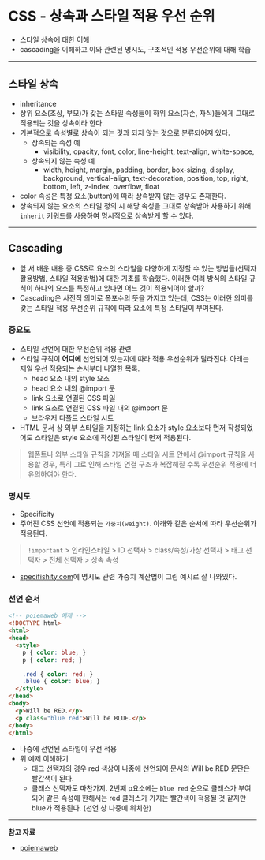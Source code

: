 # CSS - 상속과 스타일 적용 우선 순위

- 스타일 상속에 대한 이해
- cascading을 이해하고 이와 관련된 명시도, 구조적인 적용 우선순위에 대해 학습

---

## 스타일 상속

- inheritance
- 상위 요소(조상, 부모)가 갖는 스타일 속성들이 하위 요소(자손, 자식)들에게 그대로 적용되는 것을 상속이라 한다.
- 기본적으로 속성별로 상속이 되는 것과 되지 않는 것으로 분류되어져 있다.
  - 상속되는 속성 예
    - visibility, opacity, font, color, line-height, text-align, white-space, 
  - 상속되지 않는 속성 예
    - width, height, margin, padding, border, box-sizing, display, background, vertical-align, text-decoration, position, top, right, bottom, left, z-index, overflow, float
- color 속성은 특정 요소(button)에 따라 상속받지 않는 경우도 존재한다.
- 상속되지 않는 요소의 스타일 정의 시 해당 속성을 그대로 상속받아 사용하기 위해 `inherit` 키워드를 사용하여 명시적으로 상속받게 할 수 있다.

---

## Cascading

- 앞 서 배운 내용 중 CSS로 요소의 스타일을 다양하게 지정할 수 있는 방법들(선택자 활용방법, 스타일 적용방법)에 대한 기초를 학습했다.  이러한 여러 방식의 스타일 규칙이 하나의 요소를 특정하고 있다면 어느 것이 적용되어야 할까?
- Cascading은 사전적 의미로 폭포수의 뜻을 가지고 있는데, CSS는 이러한 의미를 갖는 스타일 적용 우선순위 규칙에 따라 요소에 특정 스타일이 부여된다.

### 중요도

- 스타일 선언에 대한 우선순위 적용 관련
- 스타일 규칙이 **어디에** 선언되어 있는지에 따라 적용 우선순위가 달라진다. 아래는 제일 우선 적용되는 순서부터 나열한 목록.
  - head 요소 내의 style 요소
  - head 요소 내의 @import 문
  - link 요소로 연결된 CSS 파일
  - link 요소로 연결된 CSS 파일 내의 @import 문
  - 브라우저 디폴트 스타일 시트
- HTML 문서 상 외부 스타일을 지정하는 link 요소가 style 요소보다 먼저 작성되었어도 스타일은 style 요소에 작성된 스타일이 먼저 적용된다.

> 웹폰트나 외부 스타일 규칙을 가져올 때 스타일 시트 안에서 @import 규칙을 사용할 경우, 특히 그로 인해 스타일 연결 구조가 복잡해질 수록 우선순위 적용에 더 유의하여야 한다.

### 명시도

- Specificity
- 주어진 CSS 선언에 적용되는 `가중치(weight)`. 아래와 같은 순서에 따라 우선순위가 적용된다.

> `!important` \> 인라인스타일 \> ID 선택자 \> class/속성/가상 선택자 \> 태그 선택자 \> 전체 선택자 \> 상속 속성

- [specifishity.com](https://specifishity.com/)에 명시도 관련 가중치 계산법이 그림 예시로 잘 나와있다.

### 선언 순서

```html
<!-- poiemaweb 예제 -->
<!DOCTYPE html>
<html>
<head>
  <style>
    p { color: blue; }
    p { color: red; }

    .red { color: red; }
    .blue { color: blue; }
  </style>
</head>
<body>
  <p>Will be RED.</p>
  <p class="blue red">Will be BLUE.</p>
</body>
</html>
```

- 나중에 선언된 스타일이 우선 적용
- 위 예제 이해하기
  - 태그 선택자의 경우 red 색상이 나중에 선언되어 문서의 Will be RED 문단은 빨간색이 된다.
  - 클래스 선택자도 마찬가지. 2번째 p요소에는 `blue red` 순으로 클래스가 부여되어 같은 속성에 한해서는 red 클래스가 가지는 빨간색이 적용될 것 같지만 blue가 적용된다. (선언 상 나중에 위치한)

---

**참고 자료**

- [poiemaweb](https://poiemaweb.com/css3-inheritance-cascading)